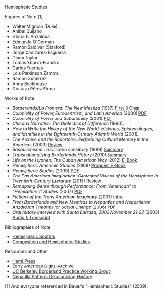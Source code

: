 Hemispheric Studies

Figures of Note [1]
- Walter Mignolo (Duke)
- Aníbal Quijano 
- Gloria E. Anzaldúa
- Edmundo O'Gorman
- Ramón Saldívar (Stanford)
- Jorge Canizares-Esguerra
- Diana Taylor
- Tomás Ybarra-Fraustro
- Carlos Fuentes
- Lois Parkinson Zamora
- Ramón Gutiérrez
- Anna Brickhouse
- Gustavo Pérez Firmat

Works of Note
- *Borderlands/La Frontera: The New Mestiza* (1987) [First 3 Chap](http://isites.harvard.edu/fs/docs/icb.topic750550.files/Anzaldua%20-%20Borderlands%20La%20frontera.pdf)
- *Coloniality of Power, Eurocentrism, and Latin America* (2000) [PDF](https://www.unc.edu/~aescobar/wan/wanquijano.pdf)
- *Coloniality of Power and Subalternity*  (2001) [PDF](http://waltermignolo.com/wp-content/uploads/2013/03/colonialitypower.pdf)
- *Chicano Narrative: The Dialectics of Difference* (1990).
- *How to Write the History of the New World. Histories, Epistemologies, and Identities in the Eighteenth-Century Atlantic World* (2001).
- *The Archive and the Repertoire: Performing Cultural Memory in the Americas* (2003) [Review](https://muse.jhu.edu/article/193180)
- *Rasquachismo : a Chicano sensibility* (1989) [Summary](https://icaadocs.mfah.org/icaadocs/THEARCHIVE/FullRecord/tabid/88/doc/845510/language/en-US/Default.aspx)
- *Transnationalizing Borderlands History* (2010) [Summary](https://academic.oup.com/whq/article/41/1/27/1915194/Transnationalizing-Borderlands-History1)
- *Life on the Hyphen: The Cuban American Way* (2012) [E-Book](http://pl8cg5fc8w.search.serialssolutions.com/?title=Life+on+the+Hyphen&eisbn=9780292737068&sid=jstor%3Ajstor&genre=book&isbn=9780292735989)
- *Hemispheric American Studies* (2008) [Proquest E-Book](http://ebookcentral.proquest.com.ezproxy1.lib.asu.edu/lib/asulib-ebooks/detail.action?docID=332705)
- *Hemispheric Studies* (2009) [PDF](http://www.coglib.com/~rcordasc/arg/Bauer.pdf)
- *The Pan American Imagination: Contested Visions of the Hemisphere in Twentieth-Century Literature* (2016) [Review](https://academic.oup.com/alh/article/28/3/605/1740604/Hemispheric-Studies-Tomorrow)
- *Remapping Genre through Performance: From "American" to "Hemispheric" Studies* (2007) [PDF](http://www.jstor.org/stable/25501794?seq=1#page_scan_tab_contents)
- *Fictions of the Trans-American Imaginary* (2003) [Intro](https://muse.jhu.edu/article/41064)
- *From Borderlands and New Mestizas to Nepantlas and Nepantleras Anzaldúan Theories for Social Change* (2006) [PDF](http://www.ns2.okcir.com/Articles%20IV%20Special/AnaLouiseKeating-FM.pdf)
- *Oral history interview with Santa Barraza, 2003 November 21-22* (2003) [Audio & Transcript](https://www.aaa.si.edu/collections/interviews/oral-history-interview-santa-barraza-13254)

Bibliographies of Note
- [Hemispheric South/s](https://hemsouths.english.ucsb.edu/?page_id=51/)
- [Composition and Hemispheric Studies](http://compandhemisphericstudies.qwriting.qc.cuny.edu/bibliography/)

Resources and Other
- [Hemi Press](https://hemi.press/)
- [Early Americas Digital Archive](http://eada.lib.umd.edu/introduction-to-the-archive/)
- [UC Berkeley Borderland Practice Working Group](http://crg.berkeley.edu/content/borderland-practice)
- [Nepantla Pattern: Decolonizing Hxstory](http://www.gildaposada.com/nepantla-pattern-decolonizing-hxstory)

[1] And everyone referenced in Bauer's "Hemispheric Studies" (2009).




